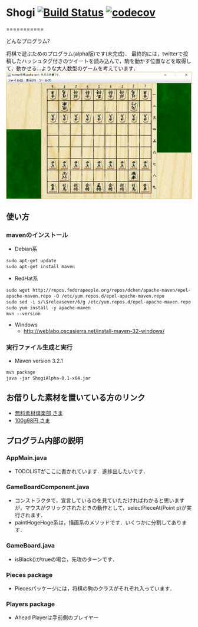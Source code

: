 # Shogi  [![Build Status](https://travis-ci.org/cive/Shogi_alpha.svg?branch=master)](https://travis-ci.org/cive/Shogi_alpha)   [![codecov](https://codecov.io/gh/cive/Shogi_alpha/branch/master/graph/badge.svg)](https://codecov.io/gh/cive/Shogi_alpha)

===========

どんなプログラム?

将棋で遊ぶためのプログラム(alpha版)です(未完成)．
最終的には，twitterで投稿したハッシュタグ付きのツイートを読み込んで，駒を動かす位置などを取得して，動かせる...ような大人数型のゲームを考えています．
![sample](https://github.com/cive/Shogi_alpha/blob/master/sample.png)


## 使い方

### mavenのインストール

- Debian系

```console:inst-deb
sudo apt-get update
sudo apt-get install maven
```

- RedHat系

```console:inst-red
sudo wget http://repos.fedorapeople.org/repos/dchen/apache-maven/epel-apache-maven.repo -O /etc/yum.repos.d/epel-apache-maven.repo
sudo sed -i s/\$releasever/6/g /etc/yum.repos.d/epel-apache-maven.repo
sudo yum install -y apache-maven
mvn --version
```

- Windows
    - http://weblabo.oscasierra.net/install-maven-32-windows/

### 実行ファイル生成と実行
 - Maven version 3.2.1

```console:maven
mvn package
java -jar ShogiAlpha-0.1-x64.jar
```

## お借りした素材を置いている方のリンク
 - [無料素材倶楽部 さま][1]
 - [100g98円 さま][2]

## プログラム内部の説明
### AppMain.java
 - TODOLISTがここに書かれています．進捗出したいです．

### GameBoardComponent.java
 - コンストラクタで，宣言しているのを見ていただければわかると思いますが，マウスがクリックされたときの動作として，selectPieceAt(Point p)が実行されます．
 - paintHogeHoge系は，描画系のメソッドです．いくつかに分割してあります．

### GameBoard.java
 - isBlack()がtrueの場合，先攻のターンです．

### Pieces package
 - Piecesパッケージには，将棋の駒のクラスがそれぞれ入っています．

### Players package
 - Ahead Playerは手前側のプレイヤー

[1]: http://sozai.7gates.net/docs/japanese-chess/
[2]: http://www.pixiv.net/member_illust.php?mode=medium&illust_id=25263895
